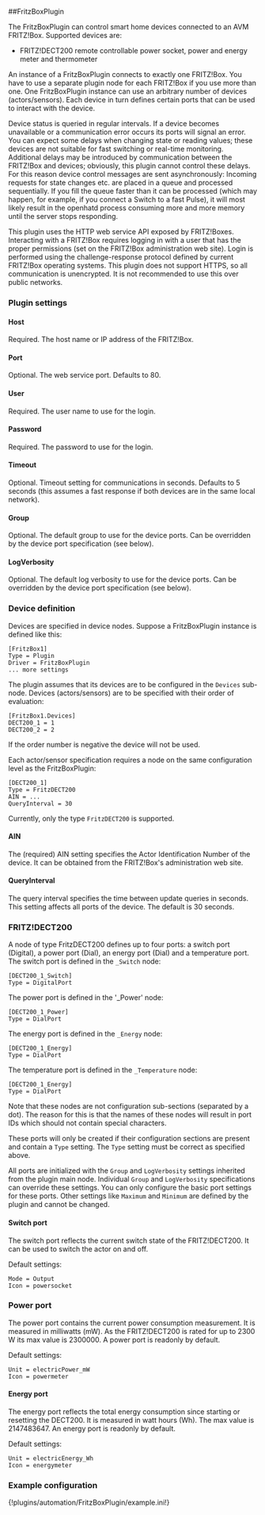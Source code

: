 ##FritzBoxPlugin

The FritzBoxPlugin can control smart home devices connected to an AVM FRITZ!Box. Supported devices are:

- FRITZ!DECT200 remote controllable power socket, power and energy meter and thermometer

An instance of a FritzBoxPlugin connects to exactly one FRITZ!Box. You have to use a separate plugin node for each FRITZ!Box if you use more than one. One FritzBoxPlugin instance can use an arbitrary number of devices (actors/sensors). Each device in turn defines certain ports that can be used to interact with the device.

Device status is queried in regular intervals. If a device becomes unavailable or a communication error occurs its ports will signal an error. You can expect some delays when changing state or reading values; these devices are not suitable for fast switching or real-time monitoring. Additional delays may be introduced by communication between the FRITZ!Box and devices; obviously, this plugin cannot control these delays. For this reason device control messages are sent asynchronously: Incoming requests for state changes etc. are placed in a queue and processed sequentially. If you fill the queue faster than it can be processed (which may happen, for example, if you connect a Switch to a fast Pulse), it will most likely result in the openhatd process consuming more and more memory until the server stops responding. 

This plugin uses the HTTP web service API exposed by FRITZ!Boxes. Interacting with a FRITZ!Box requires logging in with a user that has the proper permissions (set on the FRITZ!Box administration web site). Login is performed using the challenge-response protocol defined by current FRITZ!Box operating systems. This plugin does not support HTTPS, so all communication is unencrypted. It is not recommended to use this over public networks.

### Plugin settings

#### Host  
Required. The host name or IP address of the FRITZ!Box.

#### Port
Optional. The web service port. Defaults to 80.

#### User
Required. The user name  to use for the login.

#### Password
Required. The password to use for the login.

#### Timeout
Optional. Timeout setting for communications in seconds. Defaults to 5 seconds (this assumes a fast response if both devices are in the same local network).

#### Group
Optional. The default group to use for the device ports. Can be overridden by the device port specification (see below).

#### LogVerbosity
Optional. The default log verbosity to use for the device ports. Can be overridden by the device port specification (see below).

### Device definition

Devices are specified in device nodes. Suppose a FritzBoxPlugin instance is defined like this:

	[FritzBox1]
	Type = Plugin
	Driver = FritzBoxPlugin
	... more settings

The plugin assumes that its devices are to be configured in the `Devices` sub-node. Devices (actors/sensors) are to be specified with their order of evaluation:

	[FritzBox1.Devices]
	DECT200_1 = 1
	DECT200_2 = 2

If the order number is negative the device will not be used.

Each actor/sensor specification requires a node on the same configuration level as the FritzBoxPlugin:

	[DECT200_1]
	Type = FritzDECT200
	AIN = ... 
	QueryInterval = 30

Currently, only the type `FritzDECT200` is supported.

#### AIN

The (required) AIN setting specifies the Actor Identification Number of the device. It can be obtained from the FRITZ!Box's administration web site.

#### QueryInterval

The query interval specifies the time between update queries in seconds. This setting affects all ports of the device. The default is 30 seconds.

### FRITZ!DECT200 

A node of type FritzDECT200 defines up to four ports: a switch port (Digital), a power port (Dial), an energy port (Dial) and a temperature port. The switch port is defined in the `_Switch` node:

	[DECT200_1_Switch]
	Type = DigitalPort

The power port is defined in the '_Power' node:

	[DECT200_1_Power] 
	Type = DialPort

The energy port is defined in the `_Energy` node:

	[DECT200_1_Energy]  
	Type = DialPort

The temperature port is defined in the `_Temperature` node:

	[DECT200_1_Energy]  
	Type = DialPort

Note that these nodes are not configuration sub-sections (separated by a dot). The reason for this is that the names of these nodes will result in port IDs which should not contain special characters.

These ports will only be created if their configuration sections are present and contain a `Type` setting. The `Type` setting must be correct as specified above. 

All ports are initialized with the `Group` and `LogVerbosity` settings inherited from the plugin main node. Individual `Group` and `LogVerbosity` specifications can override these settings. You can only configure the basic port settings for these ports. Other settings like `Maximum` and `Minimum` are defined by the plugin and cannot be changed.

#### Switch port
The switch port reflects the current switch state of the FRITZ!DECT200. It can be used to switch the actor on and off.

Default settings:

	Mode = Output
	Icon = powersocket
	
### Power port
The power port contains the current power consumption measurement. It is measured in milliwatts (mW). As the FRITZ!DECT200 is rated for up to 2300 W its max value is 2300000. A power port is readonly by default.

Default settings:

	Unit = electricPower_mW
	Icon = powermeter

#### Energy port
The energy port reflects the total energy consumption since starting or resetting the DECT200. It is measured in watt hours (Wh). The max value is 2147483647. An energy port is readonly by default.

Default settings:

	Unit = electricEnergy_Wh
	Icon = energymeter

### Example configuration

{!plugins/automation/FritzBoxPlugin/example.ini!}